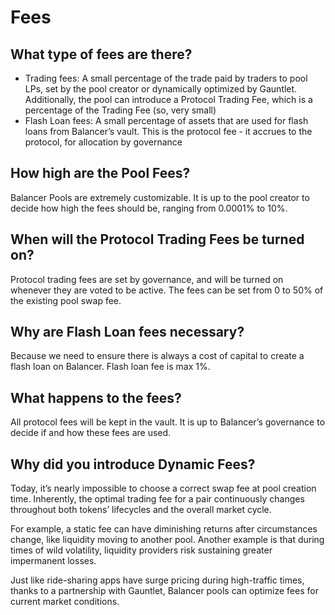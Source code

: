 # Fees

## What type of fees are there?

* Trading fees: A small percentage of the trade paid by traders to pool LPs, set by the pool creator or dynamically optimized by Gauntlet. Additionally, the pool can introduce a Protocol Trading Fee, which is a percentage of the Trading Fee \(so, very small\)
* Flash Loan fees: A small percentage of assets that are used for flash loans from Balancer’s vault. This is the protocol fee - it accrues to the protocol, for allocation by governance

## How high are the Pool Fees?

Balancer Pools are extremely customizable. It is up to the pool creator to decide how high the fees should be, ranging from 0.0001% to 10%.

## When will the Protocol Trading Fees be turned on?

Protocol trading fees are set by governance, and will be turned on whenever they are voted to be active. The fees can be set from 0 to 50% of the existing pool swap fee.

## Why are Flash Loan fees necessary?

Because we need to ensure there is always a cost of capital to create a flash loan on Balancer. Flash loan fee is max 1%.

## What happens to the fees?

All protocol fees will be kept in the vault. It is up to Balancer’s governance to decide if and how these fees are used.

## Why did you introduce Dynamic Fees?

Today, it’s nearly impossible to choose a correct swap fee at pool creation time. Inherently, the optimal trading fee for a pair continuously changes throughout both tokens’ lifecycles and the overall market cycle.

For example, a static fee can have diminishing returns after circumstances change, like liquidity moving to another pool. Another example is that during times of wild volatility, liquidity providers risk sustaining greater impermanent losses.

Just like ride-sharing apps have surge pricing during high-traffic times, thanks to a partnership with Gauntlet, Balancer pools can optimize fees for current market conditions.

